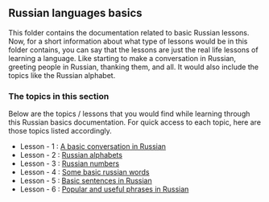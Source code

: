 ## Russian languages basics

This folder contains the documentation related to basic Russian lessons. Now, for a short information about what type of lessons would be in this folder contains, you can say that the lessons are just the real life lessons of learning a language. Like starting to make a conversation in Russian, greeting people in Russian, thanking them, and all. It would also include the topics like the Russian alphabet.

### The topics in this section

Below are the topics / lessons that you would find while learning through this Russian basics documentation. For quick access to each topic, here are those topics listed accordingly.

* Lesson - 1 : [A basic conversation in Russian](lesson-1.md)
* Lesson - 2 : [Russian alphabets](lesson-2.md)
* Lesson - 3 : [Russian numbers](lesson-3.md)
* Lesson - 4 : [Some basic russian words](lesson-4.md)
* Lesson - 5 : [Basic sentences in Russian](lesson-5.md)
* Lesson - 6 : [Popular and useful phrases in Russian](lesson-6.md)
